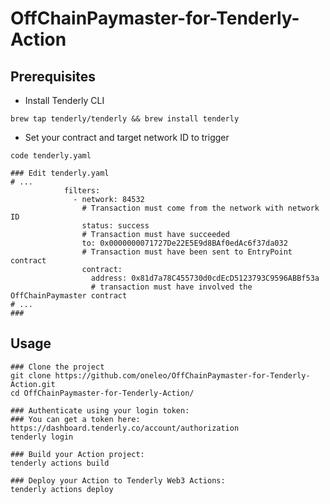 # OffChainPaymaster-for-Tenderly-Action

## Prerequisites

- Install Tenderly CLI

```shell
brew tap tenderly/tenderly && brew install tenderly
```

- Set your contract and target network ID to trigger

```shell
code tenderly.yaml

### Edit tenderly.yaml
# ...
            filters:
              - network: 84532
                # Transaction must come from the network with network ID
                status: success
                # Transaction must have succeeded
                to: 0x0000000071727De22E5E9d8BAf0edAc6f37da032
                # Transaction must have been sent to EntryPoint contract
                contract:
                  address: 0x81d7a78C455730d0cdEcD5123793C9596ABBf53a
                  # transaction must have involved the OffChainPaymaster contract
# ...
###
```

## Usage

```shell
### Clone the project
git clone https://github.com/oneleo/OffChainPaymaster-for-Tenderly-Action.git
cd OffChainPaymaster-for-Tenderly-Action/

### Authenticate using your login token:
### You can get a token here: https://dashboard.tenderly.co/account/authorization
tenderly login

### Build your Action project:
tenderly actions build

### Deploy your Action to Tenderly Web3 Actions:
tenderly actions deploy
```
